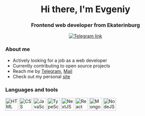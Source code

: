 <div id="div" align="center">
<h1>Hi there, I'm Evgeniy</h1>
<h3>Frontend web developer from Ekaterinburg</h3>
<a href="https://t.me/J_Trunov"><img src="https://img.shields.io/badge/Telegram-blue?style=for-the-badge&logo=telegram&logoColor=white" alt="Telegram link"/></a>
</div>

### About me
- Actively looking for a job as a web developer
- Currently contributing to open source projects
- Reach me by [Telegram](https://t.me/J_Trunov), [Mail](mailto:trunovevgeniy1@gmail.com)
- Check out my personal [site](https://jtrunov.github.io/my-page)


### Languages and tools

<div>
 <img src="https://cdn.jsdelivr.net/gh/devicons/devicon@latest/icons/html5/html5-original-wordmark.svg" title="HTML" alt="HTML" width=40 height=40/>
 <img src="https://cdn.jsdelivr.net/gh/devicons/devicon@latest/icons/css3/css3-original-wordmark.svg" title="CSS" alt="CSS" width=40 height=40/>
 <img src="https://cdn.jsdelivr.net/gh/devicons/devicon@latest/icons/javascript/javascript-plain.svg" title="JavaScript" alt="JavaScript" width=40 height=40/>
 <img src="https://cdn.jsdelivr.net/gh/devicons/devicon@latest/icons/typescript/typescript-plain.svg" title="TypeScript" alt="TypeScript" width=40 height=40/>
 <img src="https://cdn.jsdelivr.net/gh/devicons/devicon@latest/icons/nextjs/nextjs-original.svg" title="NextJS" alt="NextJS" width=40 height=40/>
 <img src="https://cdn.jsdelivr.net/gh/devicons/devicon@latest/icons/react/react-original.svg" title="React" alt="React" width=40 height=40/>
 <img src="https://cdn.jsdelivr.net/gh/devicons/devicon@latest/icons/mongodb/mongodb-original-wordmark.svg" title="MongoDB" alt="MongoDB" width=40 height=40/>
 <img src="https://cdn.jsdelivr.net/gh/devicons/devicon@latest/icons/nodejs/nodejs-original-wordmark.svg" title="NodeJS" alt="NodeJS" width=40 height=40/>
</div>

